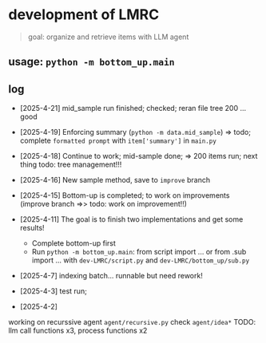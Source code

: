# development of LMRC
> goal: organize and retrieve items with LLM agent

## usage: `python -m bottom_up.main`

## log

- [2025-4-21] mid_sample run finished; checked; reran file tree 200 ... good
- [2025-4-19] Enforcing summary (`python -m data.mid_sample`) => todo; complete `formatted prompt` with `item['summary']` in `main.py`
- [2025-4-18] Continue to work; mid-sample done; => 200 items run; next thing todo: tree management!!!
- [2025-4-16] New sample method, save to `improve` branch
- [2025-4-15] Bottom-up is completed; to work on improvements
    (improve branch =>> todo: work on improvement!!)
- [2025-4-11] The goal is to finish two implementations and get some results!
    - Complete bottom-up first
    - Run `python -m bottom_up.main`: from script import ... or from .sub import ... with `dev-LMRC/script.py` and `dev-LMRC/bottom_up/sub.py`

- [2025-4-7] <init> indexing batch... runnable but need rework!
- [2025-4-3] test run;

- [2025-4-2] 

working on recurssive agent `agent/recursive.py`
check `agent/idea*`
TODO: llm call functions x3, process functions x2